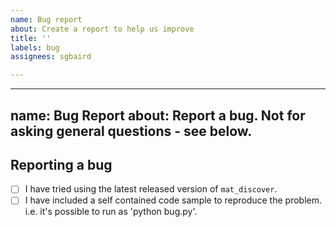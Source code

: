 ```yaml
---
name: Bug report
about: Create a report to help us improve
title: ''
labels: bug
assignees: sgbaird

---
```


---
name: Bug Report
about: Report a bug. Not for asking general questions - see below.
---

<!--
Thanks for opening an issue! Please first ensure that there is no other issue present that already describes the issue you have (search at https://github.com/sparks-baird/mat_discover/issues?&q=is%3Aissue).
-->

## Reporting a bug

<!--Before submitting a bug report please ensure that you can check off these boxes:-->

- [ ] I have tried using the latest released version of `mat_discover`.
- [ ] I have included a self contained code sample to reproduce the problem.
  i.e. it's possible to run as 'python bug.py'.

<!--Please include details of the bug here, including, if applicable, what you expected to happen!-->

<!--Issue template modified from https://github.com/numba/numba-->
